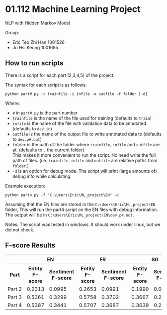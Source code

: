 # 01.112 Machine Learning Project
NLP with Hidden Markov Model

Group:
* Eric Teo Zhi Han 1001526
* Jo Hsi Keong 1001685

## How to run scripts
There is a script for each part (2,3,4,5) of the project.

The syntax for each script is as follows:
```
python part#.py -t trainfile -i infile -o outfile -f folder [-d]
```

Where:
 * `#` in `part#.py` is the part number
 * `trainfile` is the name of the file used for training (defaults to `train`)
 * `infile` is the name of the file with validation data to be annotated (defaults to `dev.in`)
 * `outfile` is the name of the output file to write annotated data to (defaults to `dev.p#.out`)
 * `folder` is the path of the folder where `trainfile`, `infile` and `outfile` are at. (defaults to `.` the current folder)  
   This makes it more convenient to run the script. No need write the full path of files. (i.e. `trainfile`, `infile` and `outfile` are relative paths from `folder`.)
 * `-d` is an option for debug mode. The script will print (large amounts of) debug info while calculating.

Example execution:
```
python part4.py -f "C:\Users\Eric\ML_project\EN" -d
```
Assuming that the EN files are stored in the `C:\Users\Eric\ML_project\EN` folder, This will run the part4 script on the EN files with debug information. The output will be in `C:\Users\Eric\ML_project\EN\dev.p4.out`.

Notes: The script was tested in windows. It should work under linux, but we did not check.

## F-score Results

<table>
<tr>
    <th></th>
    <th colspan=2>EN</th>
    <th colspan=2>FR</th>
    <th colspan=2>SG</th>
    <th colspan=2>CN</th>
</tr>
<tr>
    <th>Part</th>
    <th>Entity F-score</th><th>Sentiment F-score</th>
    <th>Entity F-score</th><th>Sentiment F-score</th>
    <th>Entity F-score</th><th>Sentiment F-score</th>
    <th>Entity F-score</th><th>Sentiment F-score</th>
</tr>
<tr>
    <td>Part&nbsp2</td>
    <td>0.2313</td><td>0.0995</td>
    <td>0.2653</td><td>0.0991</td>
    <td>0.1990</td><td>0.0789</td>
    <td>0.0995</td><td>0.0310</td>
</tr>
<tr>
    <td>Part&nbsp3</td>
    <td>0.5361</td><td>0.3299</td>
    <td>0.5758</td><td>0.3702</td>
    <td>0.3667</td><td>0.2318</td>
    <td>0.2462</td><td>0.1808</td>
</tr>
<tr>
    <td>Part&nbsp4</td>
    <td>0.5387</td><td>0.3441</td>
    <td>0.5707</td><td>0.3687</td>
    <td>0.3639</td><td>0.2383</td>
    <td>0.2432</td><td>0.1706</td>
</tr>
</table>
